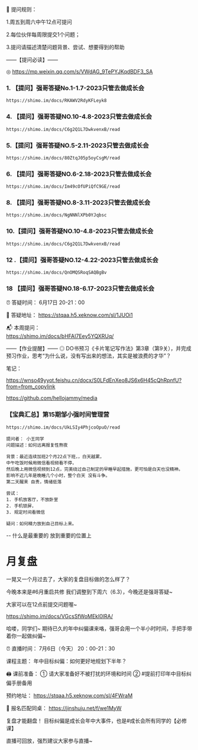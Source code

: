 

📝 提问规则：

1.周五到周六中午12点可提问

2.每位伙伴每周限提交1个问题；

3.提问请描述清楚问题背景、尝试、想要得到的帮助

——【提问必读】——

◎ https://mp.weixin.qq.com/s/VWdAG_9TePYJKqdBDF3_SA


### 1. 【提问】强哥答疑No.1-1.7-2023只管去做成长会
    https://shimo.im/docs/RKAWV2RdyKFLeyk8

### 4. 【提问】强哥答疑NO.10-4.8-2023只管去做成长会
    https://shimo.im/docs/C6g2Q1L7DwkvenxB/read

### 5.【提问】强哥答疑NO.5-2.11-2023只管去做成长会
    https://shimo.im/docs/80ZtqJ05p5oyCsgM/read

### 6. 【提问】强哥答疑NO.6-2.18-2023只管去做成长会
    https://shimo.im/docs/Im49cOfUPiQfC9GE/read


### 8. 【提问】强哥答疑NO.8-3.11-2023只管去做成长会
    https://shimo.im/docs/NgNNNlXPb0YJqbsc
### 10.【提问】强哥答疑NO.10-4.8-2023只管去做成长会
    https://shimo.im/docs/C6g2Q1L7DwkvenxB/read

### 12 .【提问】强哥答疑NO.12-4.22-2023只管去做成长会

    https://shimo.im/docs/QnOMQSRoqSAQBgBv


### 18 【提问】强哥答疑NO.18-6.17-2023只管去做成长会
⏰ 答疑时间：
6月17日  20-21：00

📍 答疑地址：
https://stqaa.h5.xeknow.com/sl/1JUOi1

📬 本周提问：  
https://shimo.im/docs/bHFAI7Eey5YQXRUq/

——【作业提醒】——
◎ DO书预习《卡片笔记写作法》第3章（第9关），并完成预习作业，思考“为什么说，没有写出来的想法，其实是被浪费的才华”？

笔记：

https://wnso49yyot.feishu.cn/docx/S0LFdEnXeo8JS6x6H45cQhRpnfU?from=from_copylink









https://github.com/hellojammy/media




### 【宝典汇总】第15期邹小强时间管理营
    https://shimo.im/docs/UkLSIy4PhjcoOpuO/read
    
    提问者： 小王同学
    问题描述：如何远离报复性熬夜
    
    背景：最近连续加班2个月22点下班，，白天越累， 
    中午吃饭时候用微信看视频看不停，
    然后晚上用微信视频到12点，完美绕过自己制定的早睡早起措施，更可怕是白天也没精神。
    影响不近几年是晚睡几个小时，整个白天 没有斗争。
    第二天醒来 自责，情绪低落
    
    尝试：
    1. 手机放客厅，不放卧室
    2. 手机锁屏，
    3. 规定时间看微信
    
    疑问：如何精力放到自己目标上来。

-- 什么是最重要的 放到重要的位置上




# 月复盘

一晃又一个月过去了，大家的复盘目标做的怎么样了？

今晚本来是#6月重启共修 我们调整到下周六（6.3），今晚还是强哥答疑~

大家可以在12点前提交问题喔~

https://shimo.im/docs/VGcsSfWoMEkI0lRA/





哈喽，同学们~
期待已久的年中纠偏课来咯，强哥会用一个半小时时间，手把手带着你一起做纠偏~

⏰ 直播时间：
7月6日（今天） 20：00-21：30

 课程主题：
年中目标纠偏：如何更好地规划下半年？

🖨️ 课前准备：
① 请大家准备好不被打扰的环境和时间
② #提前打印年中目标纠偏手册备用

 预约地址：
https://stqaa.h5.xeknow.com/sl/4FWraM

🤝 报名匹配同桌：
https://jinshuju.net/f/we1MyW

 复盘才能翻盘！
目标纠偏是成长会年中大事件，也是#成长会所有同学的【必修课】

直播可回放，强烈建议大家参与直播~


